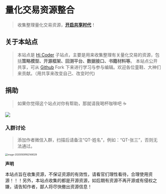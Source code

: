 # 量化交易资源整合

> 收集整理量化交易资源，**[开启共享时代]()**！

## 关于本站点
> 本站点是 [Hi Coder](http://hicoder.com.cn) 子站点，主要是用来收集整理有关量化交易的资源，包括**策略模型、开源框架、回测平台、数据接口、书籍材料等**。
> 本站点公开共享，可从 [Github](https://github.com/mrshiqiqi/quantitative-resource-doc) Fork 下来进行学习与参与编辑。欢迎各位童鞋、大神们来贡献。（用共享来改变自己、改变时代)

## 捐助
> 如果你觉得这个站点对你有帮助，那就请我喝杯咖啡吧 ☕

![](https://cdn.jsdelivr.net/gh/mrshiqiqi/resource/paycode.png)

### 入群讨论

> 添加作者微信入群，扫描后请备注“QT-姓名”，例如：“QT-张三”，否则无法通过。

<img src="https://cdn.jsdelivr.net/gh/mrshiqiqi/quantitative-resource-doc/_picture/image-20200509162148029.png" alt="image-20200509162148029" style="zoom:50%;" />

**声明**

本站点旨在收集资源，不保证资源的有效性，请看官们理性看待，合理使用资源！！！另外，本站点收集的都是开源资源，如后期有资源不再开源或有侵权之嫌，请告知作者，鄙人将尽快撤出资源信息！